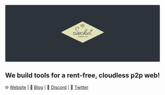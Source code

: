 [![header](/header.png)](https://socketsupply.co)

## We build tools for a rent-free, cloudless p2p web!

🌐 [Website](https://socketsupply.co) | 📰 [Blog](https://socketsupply.co/blog) | 👋 [Discord](https://discord.gg/YPV32gKCsH) | 📢 [Twitter](https://twitter.com/socketsupply)
